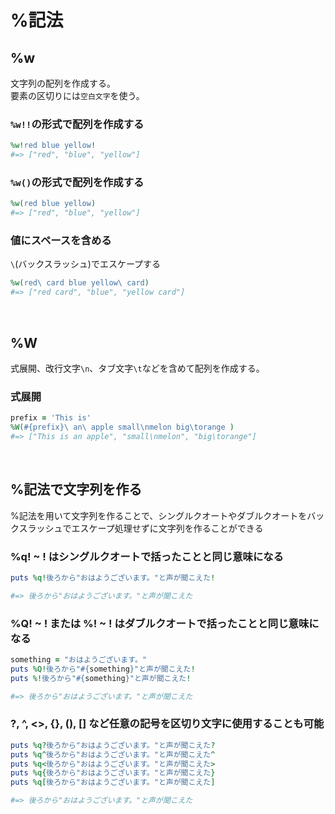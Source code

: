 # %記法
## %w
文字列の配列を作成する。  
要素の区切りには`空白文字`を使う。
### `%w!!`の形式で配列を作成する
```rb
%w!red blue yellow!
#=> ["red", "blue", "yellow"]
```
### `%w()`の形式で配列を作成する
```rb
%w(red blue yellow)
#=> ["red", "blue", "yellow"]
```
### 値にスペースを含める
`\`(バックスラッシュ)でエスケープする
```rb
%w(red\ card blue yellow\ card)
#=> ["red card", "blue", "yellow card"]
```

<br>

## %W
式展開、改行文字`\n`、タブ文字`\t`などを含めて配列を作成する。
### 式展開
```rb
prefix = 'This is'
%W(#{prefix}\ an\ apple small\nmelon big\torange )
#=> ["This is an apple", "small\nmelon", "big\torange"]
```

<br>

## %記法で文字列を作る
%記法を用いて文字列を作ることで、シングルクオートやダブルクオートをバックスラッシュでエスケープ処理せずに文字列を作ることができる
  
### %q! ~ ! はシングルクオートで括ったことと同じ意味になる
```rb
puts %q!後ろから"おはようございます。"と声が聞こえた!

#=> 後ろから"おはようございます。"と声が聞こえた
```
  
### %Q! ~ ! または %! ~ ! はダブルクオートで括ったことと同じ意味になる
```rb
something = "おはようございます。"
puts %Q!後ろから"#{something}"と声が聞こえた!
puts %!後ろから"#{something}"と声が聞こえた!

#=> 後ろから"おはようございます。"と声が聞こえた
```
  
### ?, ^, <>, {}, (), [] など任意の記号を区切り文字に使用することも可能
```rb
puts %q?後ろから"おはようございます。"と声が聞こえた?
puts %q^後ろから"おはようございます。"と声が聞こえた^
puts %q<後ろから"おはようございます。"と声が聞こえた>
puts %q{後ろから"おはようございます。"と声が聞こえた}
puts %q[後ろから"おはようございます。"と声が聞こえた]

#=> 後ろから"おはようございます。"と声が聞こえた
```
